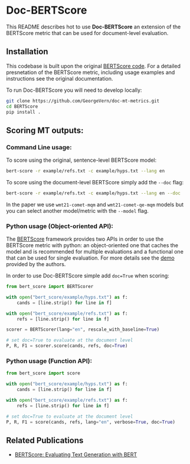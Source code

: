 # Doc-BERTScore

This README describes hot to use **Doc-BERTScore** an extension of the BERTScore metric that can be used for document-level evaluation.  

## Installation

This codebase is built upon the original [BERTScore code](https://github.com/Tiiiger/bert_score). For a detailed presnetation of the BERTScore metric, including usage examples and instructions see the original documentation.

To run Doc-BERTScore you will need to develop locally:
```bash
git clone https://github.com/GeorgeVern/doc-mt-metrics.git
cd BERTScore
pip install .
```
## Scoring MT outputs:

### Command Line usage:

To score using the original, sentence-level BERTScore model:
```bash
bert-score -r example/refs.txt -c example/hyps.txt --lang en
```

To score using the document-level BERTScore simply add the `--doc` flag:
```bash
bert-score -r example/refs.txt -c example/hyps.txt --lang en --doc
```

In the paper we use `wmt21-comet-mqm` and `wmt21-comet-qe-mqm` models but you can select another model/metric with the `--model` flag.


### Python usage (Object-oriented API):

The [BERTScore](https://github.com/Tiiiger/bert_score) framework provides two APIs in order to use the BERTScore metric with python: an object-oriented one that caches the model and is recommended for multiple evaluations and a functional one that can be used for single evaluation. For more details see the [demo](https://github.com/Tiiiger/bert_score/blob/master/example/Demo.ipynb) provided by the authors.

In order to use Doc-BERTScore simple add `doc=True` when scoring:

```python
from bert_score import BERTScorer

with open("bert_score/example/hyps.txt") as f:
    cands = [line.strip() for line in f]

with open("bert_score/example/refs.txt") as f:
    refs = [line.strip() for line in f]

scorer = BERTScorer(lang="en", rescale_with_baseline=True)

# set doc=True to evaluate at the document level
P, R, F1 = scorer.score(cands, refs, doc=True)
```
### Python usage (Function API):

```python
from bert_score import score

with open("bert_score/example/hyps.txt") as f:
    cands = [line.strip() for line in f]

with open("bert_score/example/refs.txt") as f:
    refs = [line.strip() for line in f]

# set doc=True to evaluate at the document level
P, R, F1 = score(cands, refs, lang="en", verbose=True, doc=True)
```


## Related Publications

- [BERTScore: Evaluating Text Generation with BERT](https://openreview.net/forum?id=SkeHuCVFDr)
